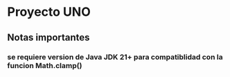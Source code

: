# Proyecto UNO
## Notas importantes
### se requiere version de Java JDK 21+ para compatiblidad con la funcion Math.clamp()
